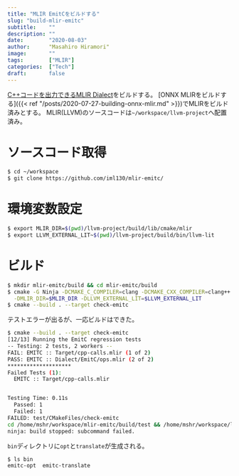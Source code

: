 ```yaml
---
title: "MLIR EmitCをビルドする"
slug: "build-mlir-emitc"
subtitle:    ""
description: ""
date:        "2020-08-03"
author:      "Masahiro Hiramori"
image:       ""
tags:        ["MLIR"]
categories:  ["Tech"]
draft:       false
---
```


[C++コードを出力できるMLIR Dialect](https://github.com/iml130/mlir-emitc/)をビルドする。
[ONNX MLIRをビルドする]({{< ref "/posts/2020-07-27-building-onnx-mlir.md" >}})でMLIRをビルド済みとする。
MLIR(LLVM)のソースコードは`~/workspace/llvm-project`へ配置済み。

# ソースコード取得

```bash
$ cd ~/workspace
$ git clone https://github.com/iml130/mlir-emitc/
```

# 環境変数設定

```bash
$ export MLIR_DIR=$(pwd)/llvm-project/build/lib/cmake/mlir
$ export LLVM_EXTERNAL_LIT~$(pwd)/llvm-project/build/bin/llvm-lit
```

# ビルド

```bash
$ mkdir mlir-emitc/build && cd mlir-emitc/build
$ cmake -G Ninja -DCMAKE_C_COMPILER=clang -DCMAKE_CXX_COMPILER=clang++ .. \
  -DMLIR_DIR=$MLIR_DIR -DLLVM_EXTERNAL_LIT=$LLVM_EXTERNAL_LIT
$ cmake --build . --target check-emitc
```

テストエラーが出るが、一応ビルドはできた。

```bash
$ cmake --build . --target check-emitc
[12/13] Running the EmitC regression tests
-- Testing: 2 tests, 2 workers --
FAIL: EMITC :: Target/cpp-calls.mlir (1 of 2)
PASS: EMITC :: Dialect/EmitC/ops.mlir (2 of 2)
********************
Failed Tests (1):
  EMITC :: Target/cpp-calls.mlir


Testing Time: 0.11s
  Passed: 1
  Failed: 1
FAILED: test/CMakeFiles/check-emitc
cd /home/mshr/workspace/mlir-emitc/build/test && /home/mshr/workspace/llvm-project/build/./bin/llvm-lit /home/mshr/workspace/mlir-emitc/build/test
ninja: build stopped: subcommand failed.
```

`bin`ディレクトリに`opt`と`translate`が生成される。

```bash
$ ls bin
emitc-opt  emitc-translate
```

